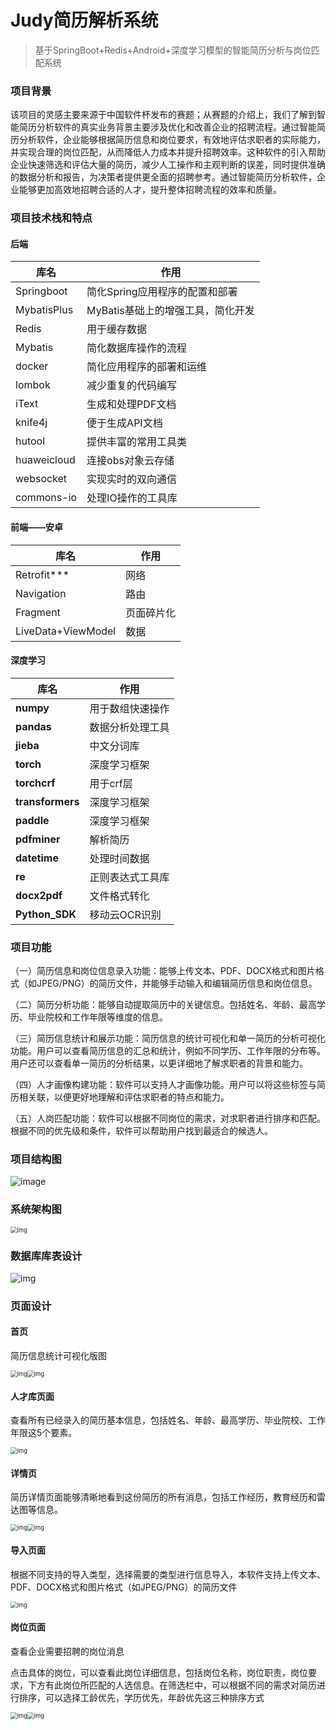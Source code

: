 # Judy简历解析系统



> 基于SpringBoot+Redis+Android+深度学习模型的智能简历分析与岗位匹配系统

### 项目背景

该项目的灵感主要来源于中国软件杯发布的赛题；从赛题的介绍上，我们了解到智能简历分析软件的真实业务背景主要涉及优化和改善企业的招聘流程。通过智能简历分析软件，企业能够根据简历信息和岗位要求，有效地评估求职者的实际能力，并实现合理的岗位匹配，从而降低人力成本并提升招聘效率。这种软件的引入帮助企业快速筛选和评估大量的简历，减少人工操作和主观判断的误差，同时提供准确的数据分析和报告，为决策者提供更全面的招聘参考。通过智能简历分析软件，企业能够更加高效地招聘合适的人才，提升整体招聘流程的效率和质量。

### 项目技术栈和特点 

#### 后端

| 库名        | 作用                    |
| --------------------- | --------------------------------- |
| Springboot  | 简化Spring应用程序的配置和部署    |
| MybatisPlus | MyBatis基础上的增强工具，简化开发 |
| Redis       | 用于缓存数据                      |
| Mybatis     | 简化数据库操作的流程              |
| docker      | 简化应用程序的部署和运维          |
| lombok      | 减少重复的代码编写                |
| iText       | 生成和处理PDF文档                 |
| knife4j     | 便于生成API文档                   |
| hutool      | 提供丰富的常用工具类              |
| huaweicloud | 连接obs对象云存储                 |
| websocket   | 实现实时的双向通信                |
| commons-io  | 处理IO操作的工具库                |

#### 前端——安卓

| 库名                         | 作用       |
| ---------------------------- | -------------------- |
| Retrofit\***            | 网络       |
| Navigation         | 路由       |
| Fragment           | 页面碎片化 |
| LiveData+ViewModel | 数据       |

#### 深度学习

| **库名**         | **作用**         |
| ---------------- | ---------------- |
| **numpy**        | 用于数组快速操作 |
| **pandas**       | 数据分析处理工具 |
| **jieba**        | 中文分词库       |
| **torch**        | 深度学习框架     |
| **torchcrf**     | 用于crf层        |
| **transformers** | 深度学习框架     |
| **paddle**       | 深度学习框架     |
| **pdfminer**     | 解析简历         |
| **datetime**     | 处理时间数据     |
| **re**           | 正则表达式工具库 |
| **docx2pdf**     | 文件格式转化     |
| **Python_SDK**   | 移动云OCR识别    |



### 项目功能

（一）简历信息和岗位信息录入功能：能够上传文本、PDF、DOCX格式和图片格式（如JPEG/PNG）的简历文件，并能够手动输入和编辑简历信息和岗位信息。

（二）简历分析功能：能够自动提取简历中的关键信息。包括姓名、年龄、最高学历、毕业院校和工作年限等维度的信息。

（三）简历信息统计和展示功能：简历信息的统计可视化和单一简历的分析可视化功能。用户可以查看简历信息的汇总和统计，例如不同学历、工作年限的分布等。用户还可以查看单一简历的分析结果，以更详细地了解求职者的背景和能力。

（四）人才画像构建功能：软件可以支持人才画像功能。用户可以将这些标签与简历相关联，以便更好地理解和评估求职者的特点和能力。

（五）人岗匹配功能：软件可以根据不同岗位的需求，对求职者进行排序和匹配。根据不同的优先级和条件，软件可以帮助用户找到最适合的候选人。 



### 项目结构图

![image](E:\Code\YPcode\resume_backend\assets\image.png)



### 系统架构图



<img src="http://www.kdocs.cn/api/v3/office/copy/a3pvOFBUczdheTZXNGRFZFpqK1BrSFRIQmg0dno4Rk1PaG8rS2tDYy8wTXBuQ2VqbTkrcU0ycmhBOU1sbnhONEdSTHZGcXhEZVhLOVU4OVVMd256Z2s0bjF4N0JReEtQaVByYTVNdmltVjRaVlpOQjhpVFRWN05MZjBHb09NczcxZ3FkUkVtUFZIR1phSkcrVnZSYlBMMjJLb2cwWUNsemNielFhbTJkSFM4TXVlRVNOeDNnM1V3eFlMUmdKQmZ4OTBjelhnTFpraUhGWVZuQmFqQm5xZjNwL00zT3dpUERxa21DS3d1dDM3M1krN1U2U2RaWmsxelZ1cUh2ZWJ0aWpSb1BTZm9jSWcwPQ==/attach/object/2afc7dab991e800278098fd96c6c9cf090406637?\\#pic_center =180x180" alt="img" style="zoom:67%;" />





### 数据库库表设计

![img](http://www.kdocs.cn/api/v3/office/copy/a3pvOFBUczdheTZXNGRFZFpqK1BrSFRIQmg0dno4Rk1PaG8rS2tDYy8wTXBuQ2VqbTkrcU0ycmhBOU1sbnhONEdSTHZGcXhEZVhLOVU4OVVMd256Z2s0bjF4N0JReEtQaVByYTVNdmltVjRaVlpOQjhpVFRWN05MZjBHb09NczcxZ3FkUkVtUFZIR1phSkcrVnZSYlBMMjJLb2cwWUNsemNielFhbTJkSFM4TXVlRVNOeDNnM1V3eFlMUmdKQmZ4OTBjelhnTFpraUhGWVZuQmFqQm5xZjNwL00zT3dpUERxa21DS3d1dDM3M1krN1U2U2RaWmsxelZ1cUh2ZWJ0aWpSb1BTZm9jSWcwPQ==/attach/object/53b75f50479807b61596d52079f4e1e58905f77d?)



### 页面设计

#### 首页

简历信息统计可视化版图

<img src="http://www.kdocs.cn/api/v3/office/copy/dmwwa09mcXpVUEJoNDZ6QktBbDVUTkVvY1RKODdHZ0NCTkkrQlpRa0hiNTNVRHlSQ0ZXOGFJSkZ4S3hsZmJ6WE9LSnk5SURXMmMxUWxIaXdtS2NFT2VrZE4rOFllamIxMUJ1ZE94NVdoZExBbFdJRW5SNzI5RlhGdVYveE5ObFhhNW85MlhFQUprWGgySjF1Wis3aE5HTEtvd04xRzV4NXFFZlhZTTJzYko0aWtFY2VBcHZ5eDBtQW1IK3g1WlNycnNINkdlSkRvU28wOVE2aUtEemhEMXpNVlgvOXpTYlg3TVM2V296cGcyOUZvdXFrVHRHTkw2KzA4M0xhdE5OSk5zTFNYV0huai80PQ==/attach/object/fe439ebaed72697769b7976537785365dde2b61a?、" alt="img" style="zoom:67%;" /><img src="http://www.kdocs.cn/api/v3/office/copy/dmwwa09mcXpVUEJoNDZ6QktBbDVUTkVvY1RKODdHZ0NCTkkrQlpRa0hiNTNVRHlSQ0ZXOGFJSkZ4S3hsZmJ6WE9LSnk5SURXMmMxUWxIaXdtS2NFT2VrZE4rOFllamIxMUJ1ZE94NVdoZExBbFdJRW5SNzI5RlhGdVYveE5ObFhhNW85MlhFQUprWGgySjF1Wis3aE5HTEtvd04xRzV4NXFFZlhZTTJzYko0aWtFY2VBcHZ5eDBtQW1IK3g1WlNycnNINkdlSkRvU28wOVE2aUtEemhEMXpNVlgvOXpTYlg3TVM2V296cGcyOUZvdXFrVHRHTkw2KzA4M0xhdE5OSk5zTFNYV0huai80PQ==/attach/object/d35eb0aa1b60c61bce43b361e9722e96621b9b86?、" alt="img" style="zoom:67%;" />





#### 人才库页面

查看所有已经录入的简历基本信息，包括姓名、年龄、最高学历、毕业院校、工作年限这5个要素。  

<img src="http://www.kdocs.cn/api/v3/office/copy/dmwwa09mcXpVUEJoNDZ6QktBbDVUTkVvY1RKODdHZ0NCTkkrQlpRa0hiNTNVRHlSQ0ZXOGFJSkZ4S3hsZmJ6WE9LSnk5SURXMmMxUWxIaXdtS2NFT2VrZE4rOFllamIxMUJ1ZE94NVdoZExBbFdJRW5SNzI5RlhGdVYveE5ObFhhNW85MlhFQUprWGgySjF1Wis3aE5HTEtvd04xRzV4NXFFZlhZTTJzYko0aWtFY2VBcHZ5eDBtQW1IK3g1WlNycnNINkdlSkRvU28wOVE2aUtEemhEMXpNVlgvOXpTYlg3TVM2V296cGcyOUZvdXFrVHRHTkw2KzA4M0xhdE5OSk5zTFNYV0huai80PQ==/attach/object/6427bd9b30a0d71e1b8c94c0107cd363c6ab294b?＼" alt="img" style="zoom:67%;" />

#### 详情页

简历详情页面能够清晰地看到这份简历的所有消息，包括工作经历，教育经历和雷达图等信息。

<img src="http://www.kdocs.cn/api/v3/office/copy/dmwwa09mcXpVUEJoNDZ6QktBbDVUTkVvY1RKODdHZ0NCTkkrQlpRa0hiNTNVRHlSQ0ZXOGFJSkZ4S3hsZmJ6WE9LSnk5SURXMmMxUWxIaXdtS2NFT2VrZE4rOFllamIxMUJ1ZE94NVdoZExBbFdJRW5SNzI5RlhGdVYveE5ObFhhNW85MlhFQUprWGgySjF1Wis3aE5HTEtvd04xRzV4NXFFZlhZTTJzYko0aWtFY2VBcHZ5eDBtQW1IK3g1WlNycnNINkdlSkRvU28wOVE2aUtEemhEMXpNVlgvOXpTYlg3TVM2V296cGcyOUZvdXFrVHRHTkw2KzA4M0xhdE5OSk5zTFNYV0huai80PQ==/attach/object/21cb1d6332ee15dfcdc8fc92536c8c0449b9197b?＼" alt="img" style="zoom:67%;" /><img src="http://www.kdocs.cn/api/v3/office/copy/dmwwa09mcXpVUEJoNDZ6QktBbDVUTkVvY1RKODdHZ0NCTkkrQlpRa0hiNTNVRHlSQ0ZXOGFJSkZ4S3hsZmJ6WE9LSnk5SURXMmMxUWxIaXdtS2NFT2VrZE4rOFllamIxMUJ1ZE94NVdoZExBbFdJRW5SNzI5RlhGdVYveE5ObFhhNW85MlhFQUprWGgySjF1Wis3aE5HTEtvd04xRzV4NXFFZlhZTTJzYko0aWtFY2VBcHZ5eDBtQW1IK3g1WlNycnNINkdlSkRvU28wOVE2aUtEemhEMXpNVlgvOXpTYlg3TVM2V296cGcyOUZvdXFrVHRHTkw2KzA4M0xhdE5OSk5zTFNYV0huai80PQ==/attach/object/b8bc60d3e1dd741d0a08d55f73b9664b22a24b47?＼" alt="img" style="zoom:67%;" />





#### 导入页面

根据不同支持的导入类型，选择需要的类型进行信息导入，本软件支持上传文本、PDF、DOCX格式和图片格式（如JPEG/PNG）的简历文件

<img src="http://www.kdocs.cn/api/v3/office/copy/dmwwa09mcXpVUEJoNDZ6QktBbDVUTkVvY1RKODdHZ0NCTkkrQlpRa0hiNTNVRHlSQ0ZXOGFJSkZ4S3hsZmJ6WE9LSnk5SURXMmMxUWxIaXdtS2NFT2VrZE4rOFllamIxMUJ1ZE94NVdoZExBbFdJRW5SNzI5RlhGdVYveE5ObFhhNW85MlhFQUprWGgySjF1Wis3aE5HTEtvd04xRzV4NXFFZlhZTTJzYko0aWtFY2VBcHZ5eDBtQW1IK3g1WlNycnNINkdlSkRvU28wOVE2aUtEemhEMXpNVlgvOXpTYlg3TVM2V296cGcyOUZvdXFrVHRHTkw2KzA4M0xhdE5OSk5zTFNYV0huai80PQ==/attach/object/be7e6d1ac5130b770aecea9489157820f2fb0e29?＼" alt="img" style="zoom:67%;" />

#### 岗位页面

查看企业需要招聘的岗位消息

点击具体的岗位，可以查看此岗位详细信息，包括岗位名称，岗位职责，岗位要求，下方有此岗位所匹配的人选信息。在筛选栏中，可以根据不同的需求对简历进行排序，可以选择工龄优先，学历优先，年龄优先这三种排序方式

<img src="http://www.kdocs.cn/api/v3/office/copy/dmwwa09mcXpVUEJoNDZ6QktBbDVUTkVvY1RKODdHZ0NCTkkrQlpRa0hiNTNVRHlSQ0ZXOGFJSkZ4S3hsZmJ6WE9LSnk5SURXMmMxUWxIaXdtS2NFT2VrZE4rOFllamIxMUJ1ZE94NVdoZExBbFdJRW5SNzI5RlhGdVYveE5ObFhhNW85MlhFQUprWGgySjF1Wis3aE5HTEtvd04xRzV4NXFFZlhZTTJzYko0aWtFY2VBcHZ5eDBtQW1IK3g1WlNycnNINkdlSkRvU28wOVE2aUtEemhEMXpNVlgvOXpTYlg3TVM2V296cGcyOUZvdXFrVHRHTkw2KzA4M0xhdE5OSk5zTFNYV0huai80PQ==/attach/object/95005ca745b860eef059b56c75c4a577e0536fa8?＼" alt="img" style="zoom:67%;" /><img src="http://www.kdocs.cn/api/v3/office/copy/dmwwa09mcXpVUEJoNDZ6QktBbDVUTkVvY1RKODdHZ0NCTkkrQlpRa0hiNTNVRHlSQ0ZXOGFJSkZ4S3hsZmJ6WE9LSnk5SURXMmMxUWxIaXdtS2NFT2VrZE4rOFllamIxMUJ1ZE94NVdoZExBbFdJRW5SNzI5RlhGdVYveE5ObFhhNW85MlhFQUprWGgySjF1Wis3aE5HTEtvd04xRzV4NXFFZlhZTTJzYko0aWtFY2VBcHZ5eDBtQW1IK3g1WlNycnNINkdlSkRvU28wOVE2aUtEemhEMXpNVlgvOXpTYlg3TVM2V296cGcyOUZvdXFrVHRHTkw2KzA4M0xhdE5OSk5zTFNYV0huai80PQ==/attach/object/7540d04f2a2500cc2578b85cda9117f0cc73b60c?＼" alt="img" style="zoom:67%;" />













